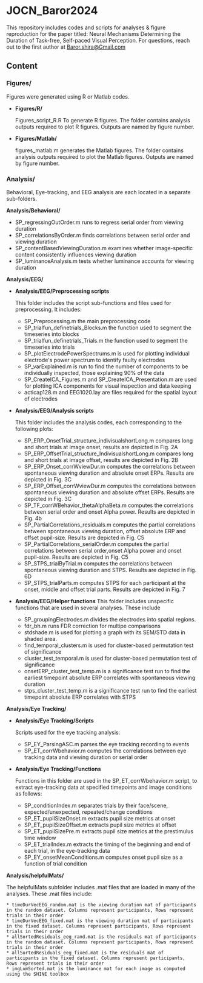 # JOCN_Baror2024
This repository includes codes and scripts for analyses &amp; figure reproduction for the paper titled: Neural Mechanisms Determining the Duration of Task-free, Self-paced Visual Perception.
For questions, reach out to the first author at Baror.shira@Gmail.com

## Content

### Figures/
  
Figures were generated using R or Matlab codes.
  
- **Figures/R/**
            
	Figures_script_R.R To generate R figures. 
	The folder contains analysis outputs required to plot R figures. 
	Outputs are named by figure number.

- **Figures/Matlab/**
	    
	figures_matlab.m generates the Matlab figures.
	The folder contains analysis outputs required to plot the Matlab figures. 
	Outputs are named by figure number.
     
### Analysis/

Behavioral, Eye-tracking, and EEG analysis are each located in a separate sub-folders.

**Analysis/Behavioral/**

* SP_regressingOutOrder.m runs to regress serial order from viewing duration
* SP_correlationsByOrder.m finds correlations between serial order and viewing duration
* SP_contentBasedViewingDuration.m examines whether image-specific content consistently influences viewing duration
* SP_luminanceAnalysis.m tests whether luminance accounts for viewing duration
  
**Analysis/EEG/**
  
  - **Analysis/EEG/Preprocessing scripts**
    
    This folder includes the script sub-functions and files used for preprocessing. It includes:

	* SP_Preprocessing.m the main preprocessing code
	* SP_trialfun_definetrials_Blocks.m the function used to segment the timeseries into blocks
	* SP_trialfun_definetrials_Trials.m the function used to segment the timeseries into trials
	* SP_plotElectrodePowerSpectrums.m is used for plotting individual electrode's power spectrum to identify faulty electrodes
	* SP_varExplained.m is run to find the number of components to be individually inspected, those explaining 90% of the data 
	* SP_CreateICA_Figures.m and SP_CreateICA_Presentation.m are used for plotting ICA components for visual inspection and data keeping
	* acticap128.m and EEG1020.lay are files required for the spatial layout of electrodes
    	

  - **Analysis/EEG/Analysis scripts**

    This folder includes the analysis codes, each corresponding to the following plots:

	* SP_ERP_OnsetTrial_structure_indivisualshortLong.m compares long and short trials at image onset, results are depicted in Fig. 2A
	* SP_ERP_OffsetTrial_structure_IndivisualshortLong.m compares long and short trials at image offset, results are depicted in Fig. 2B
	* SP_ERP_Onset_corrWviewDur.m computes the correlations between spontaneous viewing duration and absolute onset ERPs. Results are depicted in Fig. 3C
	* SP_ERP_Offset_corrWviewDur.m computes the correlations between spontaneous viewing duration and absolute offset ERPs. Results are depicted in Fig. 3C
	* SP_TF_corrWBehavior_thetaAlphaBeta.m computes the correlations between serial order and onset Alpha power. Results are depicted in Fig. 4b
	* SP_PartialCorrelations_residuals.m computes the partial correlations between spontaneous viewing duration, offset absolute ERP and offset pupil-size. Results are 		depicted in Fig. C5
	* SP_PartialCorrelations_serialOrder.m computes the partial correlations between serial order,onset Alpha power and onset pupil-size. Results are 				depicted in Fig. C5
	* SP_STPS_trialByTrial.m computes the correlations between spontaneous viewing duration and STPS. Results are depicted in Fig. 6D
   	* SP_STPS_trialParts.m computes STPS for each participant at the onset, middle and offset trial parts. Results are depicted in Fig. 7

    
  - **Analysis/EEG/Helper functions**
    This folder includes unspecific functions that are used in several analyses. These include
	* SP_groupingElectrodes.m divides the electrodes into spatial regions.
	* fdr_bh.m runs FDR correction for multipe comparisons
	* stdshade.m is used for plotting a graph with its SEM/STD data in shaded area.
	* find_temporal_clusters.m is used for cluster-based permutation test of significance
	* cluster_test_temporal.m is used for cluster-based permutation test of significance
	* onsetERP_cluster_test_temp.m is a significance test run to find the earliest timepoint absolute ERP correlates with spontaneous viewing duration
	* stps_cluster_test_temp.m is a significance test run to find the earliest timepoint absolute ERP correlates with STPS

**Analysis/Eye Tracking/**

  - **Analysis/Eye Tracking/Scripts**

	Scripts used for the eye tracking analysis:

	* SP_EY_ParsingASC.m parses the eye tracking recording to events
	* SP_ET_corrWbehavior.m computes the correlations between eye tracking data and viewing duration or serial order

  - **Analysis/Eye Tracking/Functions**

	Functions in this folder are used in the SP_ET_corrWbehavior.m script, to extract eye-tracking data at specified timepoints and image conditions as follows:

	* SP_conditionIndex.m separates trials by their face/scene, expected/unexpected, repeated/change conditions
	* SP_ET_pupilSizeOnset.m extracts pupil size metrics at onset
	* SP_ET_pupilSizeOffset.m extracts pupil size metrics at offset
	* SP_ET_pupilSizePre.m extracts pupil size metrics at the prestimulus time window
	* SP_ET_trialIndex.m extracts the timing of the beginning and end of each trial, in the eye-tracking data
	* SP_EY_onsetMeanConditions.m computes onset pupil size as a function of trial condition

**Analysis/helpfulMats/**

The helpfulMats subfolder includes .mat files that are loaded in many of the analyses. These .mat files include:
 
 	* timeDurVecEEG_random.mat is the viewing duration mat of participants in the random dataset. Columns represent participants, Rows represent trials in their order
 	* timeDurVecEEG_fixed.mat is the viewing duration mat of participants in the fixed dataset. Columns represent participants, Rows represent trials in their order
 	* allSortedResiduals_eeg_rand.mat is the residuals mat of participants in the random dataset. Columns represent participants, Rows represent trials in their order
 	* allSortedResiduals_eeg_fixed.mat is the residuals mat of participants in the fixed dataset. Columns represent participants, Rows represent trials in their order
 	* imgLumSorted.mat is the luminance mat for each image as computed using the SHINE toolbox
 
